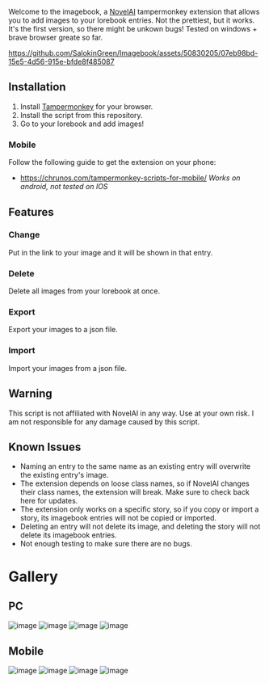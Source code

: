 Welcome to the imagebook, a [NovelAI](https://novelai.net/) tampermonkey extension that allows you to add images to your lorebook entries. Not the prettiest, but it works. It's the first version, so there might be unkown bugs!
Tested on windows + brave browser greate so far.



https://github.com/SalokinGreen/Imagebook/assets/50830205/07eb98bd-15e5-4d56-915e-bfde8f485087



## Installation

1. Install [Tampermonkey](https://www.tampermonkey.net/) for your browser.
2. Install the script from this repository.
3. Go to your lorebook and add images!

### Mobile

Follow the following guide to get the extension on your phone:

- https://chrunos.com/tampermonkey-scripts-for-mobile/
  _Works on android, not tested on IOS_

## Features

### Change

Put in the link to your image and it will be shown in that entry.

### Delete

Delete all images from your lorebook at once.

### Export

Export your images to a json file.

### Import

Import your images from a json file.

## Warning

This script is not affiliated with NovelAI in any way. Use at your own risk. I am not responsible for any damage caused by this script.

## Known Issues

- Naming an entry to the same name as an existing entry will overwrite the existing entry's image.
- The extension depends on loose class names, so if NovelAI changes their class names, the extension will break. Make sure to check back here for updates.
- The extension only works on a specific story, so if you copy or import a story, its imagebook entries will not be copied or imported.
- Deleting an entry will not delete its image, and deleting the story will not delete its imagebook entries.
- Not enough testing to make sure there are no bugs.

# Gallery

## PC

![image](https://github.com/SalokinGreen/Imagebook/assets/50830205/3a1690ad-2e79-415a-b999-5db129196a65)
![image](https://github.com/SalokinGreen/Imagebook/assets/50830205/a2d5540f-ad9a-468e-972c-2c6599744e42)
![image](https://github.com/SalokinGreen/Imagebook/assets/50830205/aaa92ba0-a904-4abc-94f7-6f209d1eb18c)
![image](https://github.com/SalokinGreen/Imagebook/assets/50830205/c458090d-ca44-4c98-abaf-318b1eee990e)

## Mobile

![image](https://github.com/SalokinGreen/Imagebook/assets/50830205/71613c47-ae26-40df-a291-f72b9ae1d8af)
![image](https://github.com/SalokinGreen/Imagebook/assets/50830205/ecbc341c-2812-44e0-8c3f-ac0b869185a1)
![image](https://github.com/SalokinGreen/Imagebook/assets/50830205/f4affc33-ae82-427f-9bca-55143b1957e0)
![image](https://github.com/SalokinGreen/Imagebook/assets/50830205/353efbc2-cbc6-417f-9bd3-2343e9897b96)
